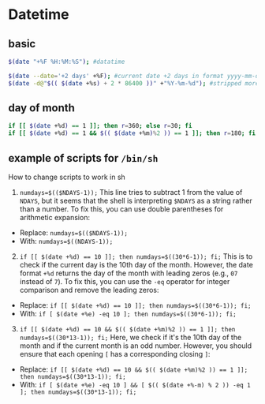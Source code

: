 # Datetime

## basic
```sh
$(date "+%F %H:%M:%S"); #datatime

$(date --date='+2 days' +%F); #current date +2 days in format yyyy-mm-dd
$(date -d@"$(( $(date +%s) + 2 * 86400 ))" +"%Y-%m-%d"); #stripped more basic version
```

## day of month
```sh
if [[ $(date +%d) == 1 ]]; then r=360; else r=30; fi
if [[ $(date +%d) == 1 && $(( $(date +%m)%2 )) == 1 ]]; then r=180; fi #month is odd
```

## example of scripts for `/bin/sh`
How to change scripts to work in sh

1. `numdays=$(($NDAYS-1));`
This line tries to subtract 1 from the value of `NDAYS`, but it seems that the shell is interpreting `$NDAYS` as a string rather than a number.
To fix this, you can use double parentheses for arithmetic expansion:
- Replace: `numdays=$(($NDAYS-1));`
- With: `numdays=$((NDAYS-1));`

2. `if [[ $(date +%d) == 10 ]]; then numdays=$((30*6-1)); fi;`
This is to check if the current day is the 10th day of the month.
However, the date format `+%d` returns the day of the month with leading zeros (e.g., `07` instead of `7`).
To fix this, you can use the `-eq` operator for integer comparison and remove the leading zeros:
- Replace: `if [[ $(date +%d) == 10 ]]; then numdays=$((30*6-1)); fi;`
- With: `if [ $(date +%e) -eq 10 ]; then numdays=$((30*6-1)); fi;`

3. `if [[ $(date +%d) == 10 && $(( $(date +%m)%2 )) == 1 ]]; then numdays=$((30*13-1)); fi;`
Here, we check if it's the 10th day of the month and if the current month is an odd number.
However, you should ensure that each opening `[` has a corresponding closing `]`:
- Replace: `if [[ $(date +%d) == 10 && $(( $(date +%m)%2 )) == 1 ]]; then numdays=$((30*13-1)); fi;`
- With: `if [ $(date +%e) -eq 10 ] && [ $(( $(date +%-m) % 2 )) -eq 1 ]; then numdays=$((30*13-1)); fi;`
